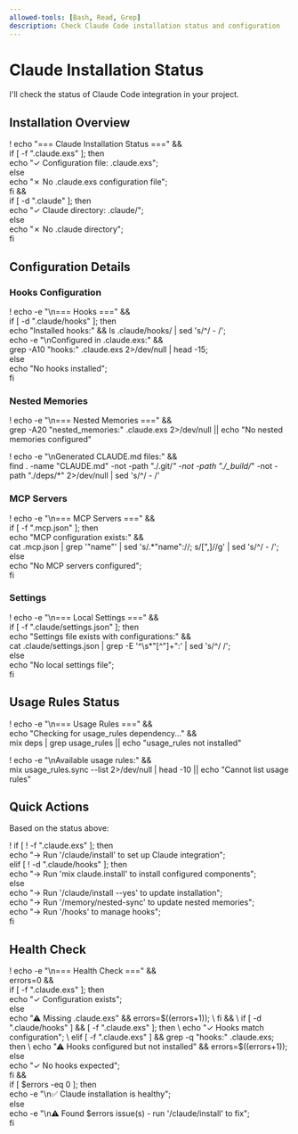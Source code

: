 ```yaml
---
allowed-tools: [Bash, Read, Grep]
description: Check Claude Code installation status and configuration
---
```


# Claude Installation Status

I'll check the status of Claude Code integration in your project.

## Installation Overview

! echo "=== Claude Installation Status ===" && \
  if [ -f ".claude.exs" ]; then \
    echo "✓ Configuration file: .claude.exs"; \
  else \
    echo "✗ No .claude.exs configuration file"; \
  fi && \
  if [ -d ".claude" ]; then \
    echo "✓ Claude directory: .claude/"; \
  else \
    echo "✗ No .claude directory"; \
  fi

## Configuration Details

### Hooks Configuration

! echo -e "\n=== Hooks ===" && \
  if [ -d ".claude/hooks" ]; then \
    echo "Installed hooks:" && ls .claude/hooks/ | sed 's/^/  - /'; \
    echo -e "\nConfigured in .claude.exs:" && \
    grep -A10 "hooks:" .claude.exs 2>/dev/null | head -15; \
  else \
    echo "No hooks installed"; \
  fi

### Nested Memories

! echo -e "\n=== Nested Memories ===" && \
  grep -A20 "nested_memories:" .claude.exs 2>/dev/null || echo "No nested memories configured"

! echo -e "\nGenerated CLAUDE.md files:" && \
  find . -name "CLAUDE.md" -not -path "./.git/*" -not -path "./_build/*" -not -path "./deps/*" 2>/dev/null | sed 's/^/  - /'

### MCP Servers

! echo -e "\n=== MCP Servers ===" && \
  if [ -f ".mcp.json" ]; then \
    echo "MCP configuration exists:" && \
    cat .mcp.json | grep '"name"' | sed 's/.*"name"://; s/[",]//g' | sed 's/^/  - /'; \
  else \
    echo "No MCP servers configured"; \
  fi

### Settings

! echo -e "\n=== Local Settings ===" && \
  if [ -f ".claude/settings.json" ]; then \
    echo "Settings file exists with configurations:" && \
    cat .claude/settings.json | grep -E '^\s*"[^"]+":' | sed 's/^/  /'; \
  else \
    echo "No local settings file"; \
  fi

## Usage Rules Status

! echo -e "\n=== Usage Rules ===" && \
  echo "Checking for usage_rules dependency..." && \
  mix deps | grep usage_rules || echo "usage_rules not installed"

! echo -e "\nAvailable usage rules:" && \
  mix usage_rules.sync --list 2>/dev/null | head -10 || echo "Cannot list usage rules"

## Quick Actions

Based on the status above:

! if [ ! -f ".claude.exs" ]; then \
    echo "→ Run '/claude/install' to set up Claude integration"; \
  elif [ ! -d ".claude/hooks" ]; then \
    echo "→ Run 'mix claude.install' to install configured components"; \
  else \
    echo "→ Run '/claude/install --yes' to update installation"; \
    echo "→ Run '/memory/nested-sync' to update nested memories"; \
    echo "→ Run '/hooks' to manage hooks"; \
  fi

## Health Check

! echo -e "\n=== Health Check ===" && \
  errors=0 && \
  if [ -f ".claude.exs" ]; then \
    echo "✓ Configuration exists"; \
  else \
    echo "⚠ Missing .claude.exs" && errors=$((errors+1)); \
  fi && \
  if [ -d ".claude/hooks" ] && [ -f ".claude.exs" ]; then \
    echo "✓ Hooks match configuration"; \
  elif [ -f ".claude.exs" ] && grep -q "hooks:" .claude.exs; then \
    echo "⚠ Hooks configured but not installed" && errors=$((errors+1)); \
  else \
    echo "✓ No hooks expected"; \
  fi && \
  if [ $errors -eq 0 ]; then \
    echo -e "\n✅ Claude installation is healthy"; \
  else \
    echo -e "\n⚠ Found $errors issue(s) - run '/claude/install' to fix"; \
  fi
